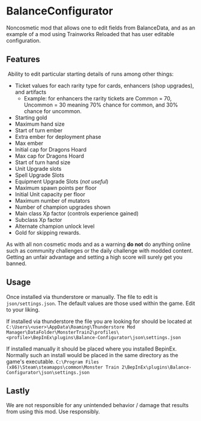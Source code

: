 # BalanceConfigurator

Noncosmetic mod that allows one to edit fields from BalanceData, and as an example of a mod using Trainworks Reloaded that has user editable configuration.

## Features

 Ability to edit particular starting details of runs among other things:

  * Ticket values for each rarity type for cards, enhancers (shop upgrades), and artifacts
     * Example: for enhancers the rarity tickets are Common = 70, Uncommon = 30 meaning 70% chance for common, and 30% chance for uncommon.
  * Starting gold
  * Maximum hand size
  * Start of turn ember
  * Extra ember for deployment phase
  * Max ember
  * Initial cap for Dragons Hoard
  * Max cap for Dragons Hoard
  * Start of turn hand size
  * Unit Upgrade slots
  * Spell Upgrade Slots
  * Equipment Upgrade Slots (*not useful*)
  * Maximum spawn points per floor
  * Initial Unit capacity per floor
  * Maximum number of mutators
  * Number of champion upgrades shown
  * Main class Xp factor (controls experience gained)
  * Subclass Xp factor
  * Alternate champion unlock level
  * Gold for skipping rewards.


As with all non cosmetic mods and as a warning **do not** do anything online such as community challenges or the daily challenge with modded content. Getting an unfair advantage and setting a high score will surely get you banned.

## Usage

Once installed via thunderstore or manually. The file to edit is `json/settings.json`. The default values are those used within the game. Edit to your liking.

If installed via thunderstore the file you are looking for should be located at
`C:\Users\<user>\AppData\Roaming\Thunderstore Mod Manager\DataFolder\MonsterTrain2\profiles\<profile>\BepInEx\plugins\Balance-Configurator\json\settings.json`

If installed manually it should be placed where you installed BepinEx. Normally such an install would be placed in the same directory as the game's executable.
`C:\Program Files (x86)\Steam\steamapps\common\Monster Train 2\BepInEx\plugins\Balance-Configurator\json\settings.json`

## Lastly
We are not responsible for any unintended behavior / damage that results from using this mod. Use responsibly.
